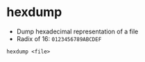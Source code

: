 # hexdump

- Dump hexadecimal representation of a file
- Radix of 16: `0123456789ABCDEF`

```shell
hexdump <file>
```
